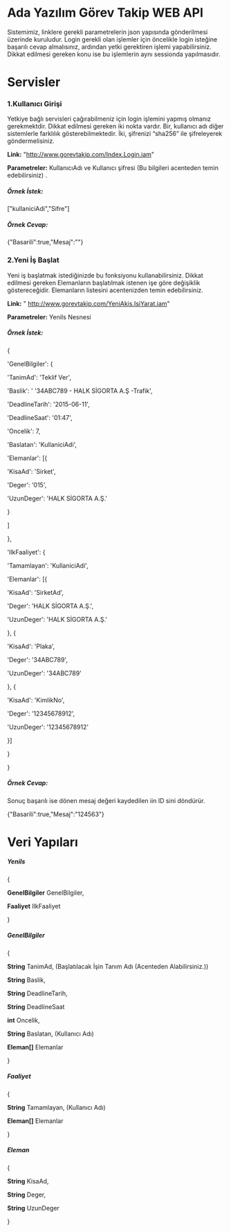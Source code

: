 <h1>Ada Yazılım Görev Takip WEB API</h1>

Sistemimiz, linklere gerekli parametrelerin json yapısında gönderilmesi üzerinde kuruludur. Login gerekli olan işlemler için öncelikle login isteğine başarılı cevap almalısınız, ardından yetki gerektiren işlemi yapabilirsiniz. Dikkat edilmesi gereken konu ise bu işlemlerin aynı sessionda yapılmasıdır.

<h1>Servisler</h1>

<h3>1.Kullanıcı Girişi</h3>
Yetkiye bağlı servisleri çağırabilmeniz için login işlemini yapmış olmanız gerekmektdir. Dikkat edilmesi gereken iki nokta vardır. Bir, kullanıcı adı diğer sistemlerle farklılık gösterebilmektedir. İki, şifrenizi “sha256” ile şifreleyerek göndermelisiniz.

**Link:** "http://www.gorevtakip.com/Index.Login.iam"

**Parametreler:** KullanıcıAdı ve Kullanıcı şifresi (Bu bilgileri acenteden temin edebilirsiniz) .

<h5>Örnek İstek:</h5>

["kullaniciAdi","Sifre"]

<h5>Örnek Cevap:</h5>

{"Basarili":true,"Mesaj":""}

<h3>2.Yeni İş Başlat</h3>

Yeni iş başlatmak istediğinizde bu fonksiyonu kullanabilirsiniz. Dikkat edilmesi gereken Elemanların başlatılmak istenen işe göre değişiklik göstereceğidir. Elemanların listesini acentenizden temin edebilirsiniz.

**Link:** " http://www.gorevtakip.com/YeniAkis.IsiYarat.iam"

**Parametreler:** YeniIs Nesnesi

<h5>Örnek İstek:</h5>

{

'GenelBilgiler': {

'TanimAd': 'Teklif Ver',

'Baslik': ' '34ABC789 - HALK SİGORTA A.Ş -Trafik',

'DeadlineTarih': '2015-06-11',

'DeadlineSaat': '01:47',

'Oncelik': 7,

'Baslatan': 'KullaniciAdi',

'Elemanlar': [{

'KisaAd': 'Sirket',

'Deger': '015',

'UzunDeger': 'HALK SİGORTA A.Ş.'

}

]

},

'IlkFaaliyet': {

'Tamamlayan': 'KullaniciAdi',

'Elemanlar': [{

'KisaAd': 'SirketAd',

'Deger': 'HALK SİGORTA A.Ş.',

'UzunDeger': 'HALK SİGORTA A.Ş.'

}, {

'KisaAd': 'Plaka',

'Deger': '34ABC789',

'UzunDeger': '34ABC789'

}, {

'KisaAd': 'KimlikNo',

'Deger': '12345678912',

'UzunDeger': '12345678912'

}]

}

}

<h5>Örnek Cevap:</h5>

Sonuç başarılı ise dönen mesaj değeri kaydedilen iin ID sini döndürür.

{"Basarili":true,"Mesaj":"124563"}

<h1>Veri Yapıları</h1>

<h5>YeniIs</h5>

{

<strong>GenelBilgiler</strong> GenelBilgiler,

<strong>Faaliyet</strong> IlkFaaliyet

}

<h5>GenelBilgiler</h5>

{

<strong>String</strong> TanimAd, (Başlatılacak İşin Tanım Adı (Acenteden Alabilirsiniz.))

<strong>String</strong> Baslik,

<strong>String</strong> DeadlineTarih,

<strong>String</strong> DeadlineSaat

<strong>int</strong> Oncelik,

<strong>String</strong> Baslatan, (Kullanıcı Adı)

<strong>Eleman[]</strong> Elemanlar

}

<h5>Faaliyet</h5>

{

<strong>String</strong> Tamamlayan, (Kullanıcı Adı)

<strong>Eleman[]</strong> Elemanlar

}

<h5>Eleman</h5>

{

<strong>String</strong> KisaAd,

<strong>String</strong> Deger,

<strong>String</strong> UzunDeger

}
